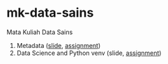 # mk-data-sains
Mata Kuliah Data Sains

1. Metadata ([slide](https://osf.io/42mhj), [assignment](../../issues/1))
2. Data Science and Python venv (slide, [assignment](../../issues/2))
